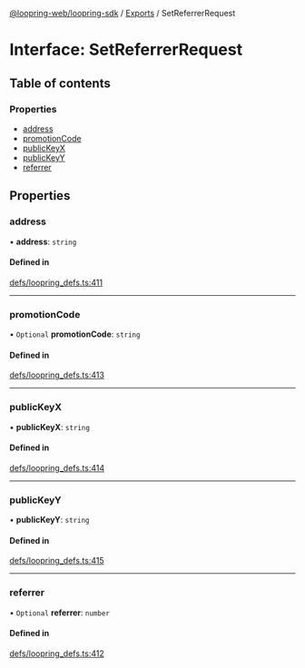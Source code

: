[@loopring-web/loopring-sdk](../README.md) / [Exports](../modules.md) / SetReferrerRequest

# Interface: SetReferrerRequest

## Table of contents

### Properties

- [address](SetReferrerRequest.md#address)
- [promotionCode](SetReferrerRequest.md#promotioncode)
- [publicKeyX](SetReferrerRequest.md#publickeyx)
- [publicKeyY](SetReferrerRequest.md#publickeyy)
- [referrer](SetReferrerRequest.md#referrer)

## Properties

### address

• **address**: `string`

#### Defined in

[defs/loopring_defs.ts:411](https://github.com/Loopring/loopring_sdk/blob/edf273a/src/defs/loopring_defs.ts#L411)

___

### promotionCode

• `Optional` **promotionCode**: `string`

#### Defined in

[defs/loopring_defs.ts:413](https://github.com/Loopring/loopring_sdk/blob/edf273a/src/defs/loopring_defs.ts#L413)

___

### publicKeyX

• **publicKeyX**: `string`

#### Defined in

[defs/loopring_defs.ts:414](https://github.com/Loopring/loopring_sdk/blob/edf273a/src/defs/loopring_defs.ts#L414)

___

### publicKeyY

• **publicKeyY**: `string`

#### Defined in

[defs/loopring_defs.ts:415](https://github.com/Loopring/loopring_sdk/blob/edf273a/src/defs/loopring_defs.ts#L415)

___

### referrer

• `Optional` **referrer**: `number`

#### Defined in

[defs/loopring_defs.ts:412](https://github.com/Loopring/loopring_sdk/blob/edf273a/src/defs/loopring_defs.ts#L412)
